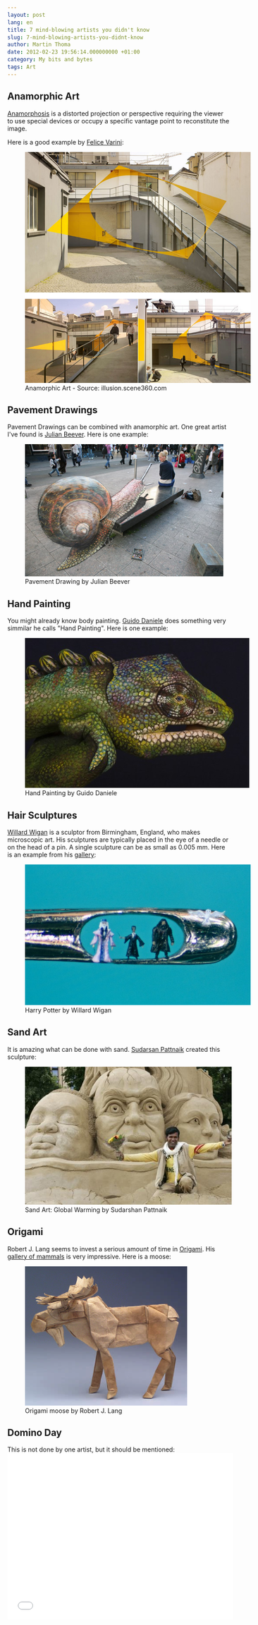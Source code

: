 ```yaml
---
layout: post
lang: en
title: 7 mind-blowing artists you didn't know
slug: 7-mind-blowing-artists-you-didnt-know
author: Martin Thoma
date: 2012-02-23 19:56:14.000000000 +01:00
category: My bits and bytes
tags: Art
---
```

<h2>Anamorphic Art</h2>
<a href="http://en.wikipedia.org/wiki/Anamorphosis">Anamorphosis</a> is a distorted projection or perspective requiring the viewer to use special devices or occupy a specific vantage point to reconstitute the image.

Here is a good example by <a href="http://www.varini.org/">Felice Varini</a>:
<figure class="aligncenter">
            <a href="../images/2012/02/anamorphic-art.png"><img src="../images/2012/02/anamorphic-art.png" alt="Anamorphic Art" style="max-width:512px;max-height:524px" class="size-full wp-image-15541"/></a>
            <figcaption class="text-center">Anamorphic Art - Source: illusion.scene360.com</figcaption>
        </figure>

<h2>Pavement Drawings</h2>
Pavement Drawings can be combined with anamorphic art. One great artist I've found is <a href="http://www.julianbeever.net/pave.htm">Julian Beever</a>. Here is one example:

<figure class="aligncenter">
            <a href="../images/2012/02/pavement-drawing-snail.jpg"><img src="../images/2012/02/pavement-drawing-snail.jpg" alt="Pavement Drawing by Julian Beever" style="max-width:450px;max-height:300px" class="size-full wp-image-15561"/></a>
            <figcaption class="text-center">Pavement Drawing by Julian Beever</figcaption>
        </figure>

<h2>Hand Painting</h2>
You might already know body painting. <a href="http://www.guidodaniele.com/?page_id=8">Guido Daniele</a> does something very simmilar he calls "Hand Painting". Here is one example:
<figure class="aligncenter">
            <a href="../images/2012/02/hand-art-guido-daniele.jpg"><img src="../images/2012/02/hand-art-guido-daniele.jpg" alt="Hand Painting by Guido Daniele" style="max-width:509px;max-height:340px" class="size-full wp-image-15571"/></a>
            <figcaption class="text-center">Hand Painting by Guido Daniele</figcaption>
        </figure>

<h2>Hair Sculptures</h2>
<a href="http://en.wikipedia.org/wiki/Willard_Wigan">Willard Wigan</a> is a sculptor from Birmingham, England, who makes microscopic art. His sculptures are typically placed in the eye of a needle or on the head of a pin. A single sculpture can be as small as 0.005 mm. Here is an example from his <a href="http://www.willard-wigan.com/gallery.aspx">gallery</a>:
<figure class="aligncenter">
            <a href="../images/2012/02/Harry-Potter.jpg"><img src="../images/2012/02/Harry-Potter.jpg" alt="Harry Potter by Willard Wigan" style="max-width:512px;max-height:319px" class="size-full wp-image-15601"/></a>
            <figcaption class="text-center">Harry Potter by Willard Wigan</figcaption>
        </figure>

<h2>Sand Art</h2>
It is amazing what can be done with sand. <a href="http://en.wikipedia.org/wiki/Sudarshan_Pattnaik">Sudarsan Pattnaik</a> created this sculpture:
<figure class="aligncenter">
            <a href="../images/2012/02/sand-art-global-warming-sudarshan-pattnaik.jpg"><img src="../images/2012/02/sand-art-global-warming-sudarshan-pattnaik.jpg" alt="Sand Art: Global Warming by Sudarshan Pattnaik" style="max-width:469px;max-height:313px" class="size-full wp-image-15621"/></a>
            <figcaption class="text-center">Sand Art: Global Warming by Sudarshan Pattnaik</figcaption>
        </figure>

<h2>Origami</h2>
Robert J. Lang seems to invest a serious amount of time in <a href="http://en.wikipedia.org/wiki/Origami">Origami</a>. His <a href="http://www.langorigami.com/art/gallery/gallery.php?tag=mammals&name=bull_moose">gallery of mammals</a> is very impressive. Here is a moose:
<figure class="aligncenter">
            <a href="../images/2012/02/lang-origami-moose.png"><img src="../images/2012/02/lang-origami-moose.png" alt="Origami moose by Robert J. Lang" style="max-width:368px;max-height:316px" class="size-full wp-image-15651"/></a>
            <figcaption class="text-center">Origami moose by Robert J. Lang</figcaption>
        </figure>

<h2>Domino Day</h2>
This is not done by one artist, but it should be mentioned:
<iframe width="512" height="377" src="//www.youtube.com/embed/yeF7yLkEECs" frameborder="0" allowfullscreen></iframe>
